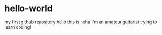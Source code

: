 # hello-world
my first github repository
hello this is neha 
I'm an amateur guitarist trying to learn coding!
